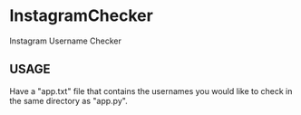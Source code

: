 # InstagramChecker

Instagram Username Checker

## USAGE
Have a "app.txt" file that contains the usernames you would like to check  in the same directory as "app.py".
